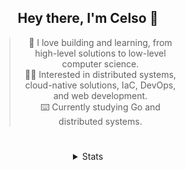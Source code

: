 <div align="center">

## Hey there, I'm Celso 🙂

<div style="max-width: 300px; ">

> 🦉 I love building and learning, from high-level solutions to low-level computer science.<br>
> 🧙‍♂️ Interested in distributed systems, cloud-native solutions, IaC, DevOps, and web development.<br>
> ⌨️ Currently studying Go and distributed systems.<br>

</div>

#

<details>
<summary>Stats</summary>

<cr/>

<p align="center">

<!--START_SECTION:waka-->

```txt
From: 02 September 2023 - To: 02 October 2023

Markdown          43 hrs 27 mins  ████████▒░░░░░░░░░░░░░░░░   33.10 %
Go                37 hrs 22 mins  ███████░░░░░░░░░░░░░░░░░░   28.46 %
Python            20 hrs 58 mins  ████░░░░░░░░░░░░░░░░░░░░░   15.98 %
YAML              7 hrs 56 mins   █▓░░░░░░░░░░░░░░░░░░░░░░░   06.04 %
Lua               3 hrs 3 mins    ▓░░░░░░░░░░░░░░░░░░░░░░░░   02.32 %
```

<!--END_SECTION:waka-->

</p>
  
<div>

<img src="http://github-readme-stats.vercel.app/api/top-langs/?username=celsobenedetti&layout=compact&custom_title=Languages&include_all_commits=true&count_private=true&langs_count=6&theme=transparent&bg_color=00000000" height="180em"/>
<img src="https://streak-stats.demolab.com?user=celsobenedetti&theme=transparent" height="180rem"/>

</div>

#

<a href="https://wakatime.com/@8a52c0fd-ec78-403a-81d0-07c674c564b3" title="Time coded since Jan 17 2022">
<img src="https://wakatime.com/badge/user/8a52c0fd-ec78-403a-81d0-07c674c564b3.svg" alt="Wakatime 2022" title="Time coded since Jan 17 2022" />
</a>

</details>

</div>
